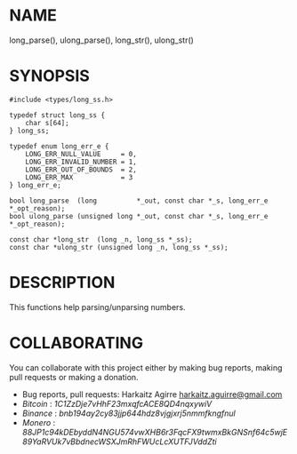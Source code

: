 # NAME

long_parse(), ulong_parse(), long_str(), ulong_str()

# SYNOPSIS

    #include <types/long_ss.h>
    
    typedef struct long_ss {
        char s[64];
    } long_ss;

    typedef enum long_err_e {
        LONG_ERR_NULL_VALUE     = 0,
        LONG_ERR_INVALID_NUMBER = 1,
        LONG_ERR_OUT_OF_BOUNDS  = 2,
        LONG_ERR_MAX            = 3
    } long_err_e;
    
    bool long_parse  (long          *_out, const char *_s, long_err_e *_opt_reason);
    bool ulong_parse (unsigned long *_out, const char *_s, long_err_e *_opt_reason);
    
    const char *long_str  (long _n, long_ss *_ss);
    const char *ulong_str (unsigned long _n, long_ss *_ss);

# DESCRIPTION

This functions help parsing/unparsing numbers.

# COLLABORATING

You can collaborate with this project either by making bug reports,
making pull requests or making a donation.

- Bug reports, pull requests: Harkaitz Agirre <harkaitz.aguirre@gmail.com>
- *Bitcoin* : _1C1ZzDje7vHhF23mxqfcACE8QD4nqxywiV_
- *Binance* : _bnb194ay2cy83jjp644hdz8vjgjxrj5nmmfkngfnul_
- *Monero* : _88JP1c94kDEbyddN4NGU574vwXHB6r3FqcFX9twmxBkGNSnf64c5wjE89YaRVUk7vBbdnecWSXJmRhFWUcLcXUTFJVddZti_

